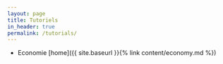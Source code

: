 ```yaml
---
layout: page
title: Tutoriels
in_header: true
permalink: /tutorials/
---
```


- Economie [home]({{ site.baseurl }}{% link content/economy.md %})